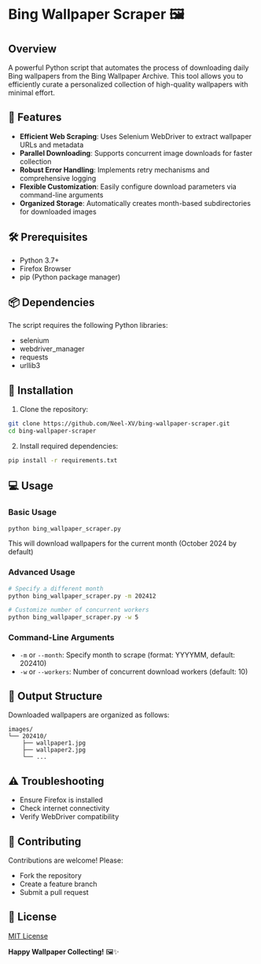 # Bing Wallpaper Scraper 🖼️

## Overview

A powerful Python script that automates the process of downloading daily Bing wallpapers from the Bing Wallpaper Archive. This tool allows you to efficiently curate a personalized collection of high-quality wallpapers with minimal effort.

## 🌟 Features

- **Efficient Web Scraping**: Uses Selenium WebDriver to extract wallpaper URLs and metadata
- **Parallel Downloading**: Supports concurrent image downloads for faster collection
- **Robust Error Handling**: Implements retry mechanisms and comprehensive logging
- **Flexible Customization**: Easily configure download parameters via command-line arguments
- **Organized Storage**: Automatically creates month-based subdirectories for downloaded images

## 🛠️ Prerequisites

- Python 3.7+
- Firefox Browser
- pip (Python package manager)

## 📦 Dependencies

The script requires the following Python libraries:

- selenium
- webdriver_manager
- requests
- urllib3

## 🚀 Installation

1. Clone the repository:

  ```bash
  git clone https://github.com/Neel-XV/bing-wallpaper-scraper.git
  cd bing-wallpaper-scraper
  ```

2. Install required dependencies:

  ```bash
  pip install -r requirements.txt
  ```

## 💻 Usage

### Basic Usage

```bash
python bing_wallpaper_scraper.py
```

This will download wallpapers for the current month (October 2024 by default)

### Advanced Usage

```bash
# Specify a different month
python bing_wallpaper_scraper.py -m 202412

# Customize number of concurrent workers
python bing_wallpaper_scraper.py -w 5
```

### Command-Line Arguments

- `-m` or `--month`: Specify month to scrape (format: YYYYMM, default: 202410)
- `-w` or `--workers`: Number of concurrent download workers (default: 10)

## 📂 Output Structure

Downloaded wallpapers are organized as follows:

```
images/
└── 202410/
    ├── wallpaper1.jpg
    ├── wallpaper2.jpg
    └── ...
```

## ⚠️ Troubleshooting

- Ensure Firefox is installed
- Check internet connectivity
- Verify WebDriver compatibility

## 🤝 Contributing

Contributions are welcome! Please:

- Fork the repository
- Create a feature branch
- Submit a pull request

## 📄 License

[MIT License](./LICENSE)

**Happy Wallpaper Collecting!** 🖼️✨
